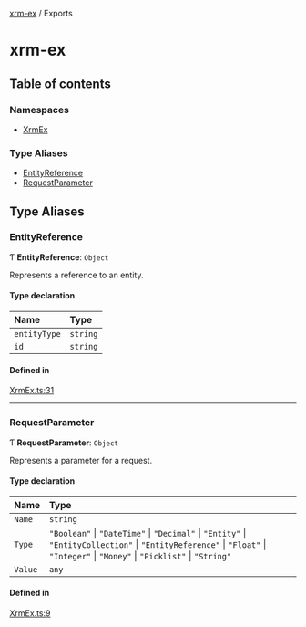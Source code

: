 [xrm-ex](https://github.com/AhashSritharan/README.md) / Exports

# xrm-ex

## Table of contents

### Namespaces

- [XrmEx](https://github.com/AhashSritharan/modules/XrmEx.md)

### Type Aliases

- [EntityReference](https://github.com/AhashSritharan/modules.md#entityreference)
- [RequestParameter](https://github.com/AhashSritharan/modules.md#requestparameter)

## Type Aliases

### EntityReference

Ƭ **EntityReference**: `Object`

Represents a reference to an entity.

#### Type declaration

| Name | Type |
| :------ | :------ |
| `entityType` | `string` |
| `id` | `string` |

#### Defined in

[XrmEx.ts:31](https://github.com/AhashSritharan/Xrm-Ex/blob/6521b1e/src/XrmEx.ts#L31)

___

### RequestParameter

Ƭ **RequestParameter**: `Object`

Represents a parameter for a request.

#### Type declaration

| Name | Type |
| :------ | :------ |
| `Name` | `string` |
| `Type` | ``"Boolean"`` \| ``"DateTime"`` \| ``"Decimal"`` \| ``"Entity"`` \| ``"EntityCollection"`` \| ``"EntityReference"`` \| ``"Float"`` \| ``"Integer"`` \| ``"Money"`` \| ``"Picklist"`` \| ``"String"`` |
| `Value` | `any` |

#### Defined in

[XrmEx.ts:9](https://github.com/AhashSritharan/Xrm-Ex/blob/6521b1e/src/XrmEx.ts#L9)
